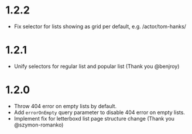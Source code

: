 # 1.2.2

-   Fix selector for lists showing as grid per default, e.g. /actor/tom-hanks/

# 1.2.1

-   Unify selectors for regular list and popular list (Thank you @benjroy)

# 1.2.0

-   Throw 404 error on empty lists by default.
-   Add `errorOnEmpty` query parameter to disable 404 error on empty lists.
-   Implement fix for letterboxd list page structure change (Thank you @szymon-romanko)
